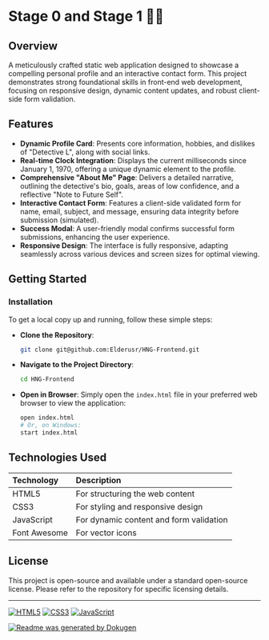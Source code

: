 # Stage 0 and Stage 1 🕵️‍♀️

## Overview
A meticulously crafted static web application designed to showcase a compelling personal profile and an interactive contact form. This project demonstrates strong foundational skills in front-end web development, focusing on responsive design, dynamic content updates, and robust client-side form validation.

## Features
-   **Dynamic Profile Card**: Presents core information, hobbies, and dislikes of "Detective L", along with social links.
-   **Real-time Clock Integration**: Displays the current milliseconds since January 1, 1970, offering a unique dynamic element to the profile.
-   **Comprehensive "About Me" Page**: Delivers a detailed narrative, outlining the detective's bio, goals, areas of low confidence, and a reflective "Note to Future Self".
-   **Interactive Contact Form**: Features a client-side validated form for name, email, subject, and message, ensuring data integrity before submission (simulated).
-   **Success Modal**: A user-friendly modal confirms successful form submissions, enhancing the user experience.
-   **Responsive Design**: The interface is fully responsive, adapting seamlessly across various devices and screen sizes for optimal viewing.

## Getting Started
### Installation
To get a local copy up and running, follow these simple steps:

-   **Clone the Repository**:
    ```bash
    git clone git@github.com:Elderusr/HNG-Frontend.git
    ```
-   **Navigate to the Project Directory**:
    ```bash
    cd HNG-Frontend
    ```
-   **Open in Browser**:
    Simply open the `index.html` file in your preferred web browser to view the application:
    ```bash
    open index.html
    # Or, on Windows:
    start index.html
    ```

## Technologies Used

| Technology    | Description                                 |
| :------------ | :------------------------------------------ |
| HTML5         | For structuring the web content             |
| CSS3          | For styling and responsive design           |
| JavaScript    | For dynamic content and form validation     |
| Font Awesome  | For vector icons                            |

## License
This project is open-source and available under a standard open-source license. Please refer to the repository for specific licensing details.

---

[![HTML5](https://img.shields.io/badge/HTML5-E34F26?style=for-the-badge&logo=html5&logoColor=white)](https://developer.mozilla.org/en-US/docs/Web/HTML)
[![CSS3](https://img.shields.io/badge/CSS3-1572B6?style=for-the-badge&logo=css3&logoColor=white)](https://developer.mozilla.org/en-US/docs/Web/CSS)
[![JavaScript](https://img.shields.io/badge/JavaScript-F7DF1E?style=for-the-badge&logo=javascript&logoColor=black)](https://developer.mozilla.org/en-US/docs/Web/JavaScript)

[![Readme was generated by Dokugen](https://img.shields.io/badge/Readme%20was%20generated%20by-Dokugen-brightgreen)](https://www.npmjs.com/package/dokugen)